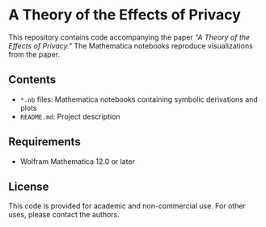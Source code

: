 # A Theory of the Effects of Privacy

This repository contains code accompanying the paper *"A Theory of the Effects of Privacy."* The Mathematica notebooks reproduce visualizations from the paper.

## Contents

- `*.nb` files: Mathematica notebooks containing symbolic derivations and plots
- `README.md`: Project description

## Requirements

- Wolfram Mathematica 12.0 or later

## License

This code is provided for academic and non-commercial use. For other uses, please contact the authors.


